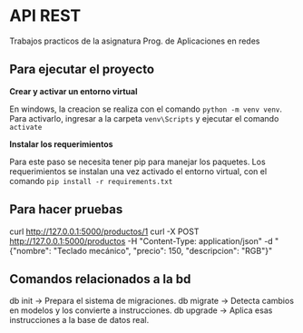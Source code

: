 # API REST 
Trabajos practicos de la asignatura Prog. de Aplicaciones en redes 

## Para ejecutar el proyecto 
**Crear y activar un entorno virtual**

En windows, la creacion se realiza con el comando `python -m venv venv`.
Para activarlo, ingresar a la carpeta `venv\Scripts` y ejecutar el comando `activate`

**Instalar los requerimientos**

Para este paso se necesita tener pip para manejar los paquetes.
Los requerimientos se instalan una vez activado el entorno virtual, con el comando `pip install -r requirements.txt`

## Para hacer pruebas 
curl http://127.0.0.1:5000/productos/1
curl -X POST http://127.0.0.1:5000/productos -H "Content-Type: application/json" -d "{\"nombre\": \"Teclado mecánico\", \"precio\": 150, \"descripcion\": \"RGB\"}"

## Comandos relacionados a la bd 
db init     → Prepara el sistema de migraciones.
db migrate  → Detecta cambios en modelos y los convierte a instrucciones.
db upgrade  → Aplica esas instrucciones a la base de datos real.

